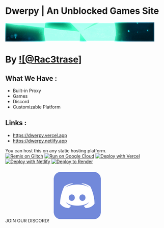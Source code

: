 # Dwerpy | An Unblocked Games Site

<img style='display: block;' src='/Images/banner.gif'>

# By [![@Rac3trase]](https://github.com/Rac3trase)

## What We Have :
- Built-in Proxy
- Games
- Discord
- Customizable Platform

## Links :
- https://dwerpy.vercel.app 
- https://dwerpy.netlify.app

You can host this on any static hosting platform. <br>
[![Remix on Glitch](https://binbashbanana.github.io/deploy-buttons/buttons/remade/glitch.svg)](https://glitch.com/edit/#!/import/github/TeamTincan/Dwerpy)
[![Run on Google Cloud](https://binbashbanana.github.io/deploy-buttons/buttons/remade/googlecloud.svg)](https://deploy.cloud.run/?git_repo=https://github.com/TeamTincan/Dwerpy/)
[![Deploy with Vercel](https://binbashbanana.github.io/deploy-buttons/buttons/remade/vercel.svg)](https://vercel.com/new/clone?repository-url=https://github.com/TeamTincan/Dwerpy/) 
[![Deploy with Netlify](https://binbashbanana.github.io/deploy-buttons/buttons/remade/netlify.svg)](https://app.netlify.com/start/deploy?repository=https://github.com/TeamTincan/Dwerpy/)
[![Deploy to Render](https://binbashbanana.github.io/deploy-buttons/buttons/remade/render.svg)](https://render.com/deploy?repo=https://github.com/TeamTincan/Dwerpy/)

<p style='display: inline-block;'>JOIN OUR DISCORD!</p> <a style='text-decoration: none; color: transparent; display: inline-block;' href='https://dwerpy.netlify.app/Invite'><img style='color: transparent; border-radius: 30px; padding: 10px 10px; display: inline-block;' src='/Images/discord.png'></a>
